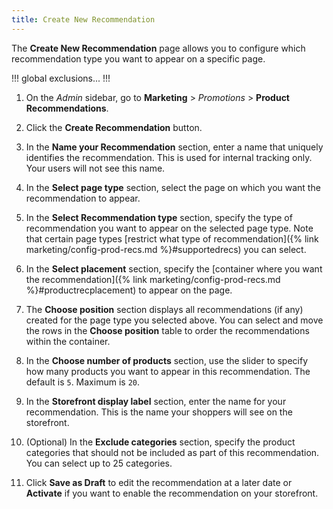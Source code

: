 ```yaml
---
title: Create New Recommendation
---
```


The **Create New Recommendation** page allows you to configure which recommendation type you want to appear on a specific page.

!!!
global exclusions...
!!!

1. On the _Admin_ sidebar, go to **Marketing** > _Promotions_ > **Product Recommendations**.

1. Click the **Create Recommendation** button.

1. In the **Name your Recommendation** section, enter a name that uniquely identifies the recommendation. This is used for internal tracking only. Your users will not see this name.

1. In the **Select page type** section, select the page on which you want the recommendation to appear.

1. In the **Select Recommendation type** section, specify the type of recommendation you want to appear on the selected page type. Note that certain page types [restrict what type of recommendation]({% link marketing/config-prod-recs.md %}#supportedrecs) you can select.

1. In the **Select placement** section, specify the [container where you want the recommendation]({% link marketing/config-prod-recs.md %}#productrecplacement) to appear on the page.

1. The **Choose position** section displays all recommendations (if any) created for the page type you selected above. You can select and move the rows in the **Choose position** table to order the recommendations within the container.

1. In the **Choose number of products** section, use the slider to specify how many products you want to appear in this recommendation. The default is `5`. Maximum is `20`.

1. In the **Storefront display label** section, enter the name for your recommendation. This is the name your shoppers will see on the storefront.

1. (Optional) In the **Exclude categories** section, specify the product categories that should not be included as part of this recommendation. You can select up to 25 categories.

1. Click **Save as Draft** to edit the recommendation at a later date or **Activate** if you want to enable the recommendation on your storefront.
